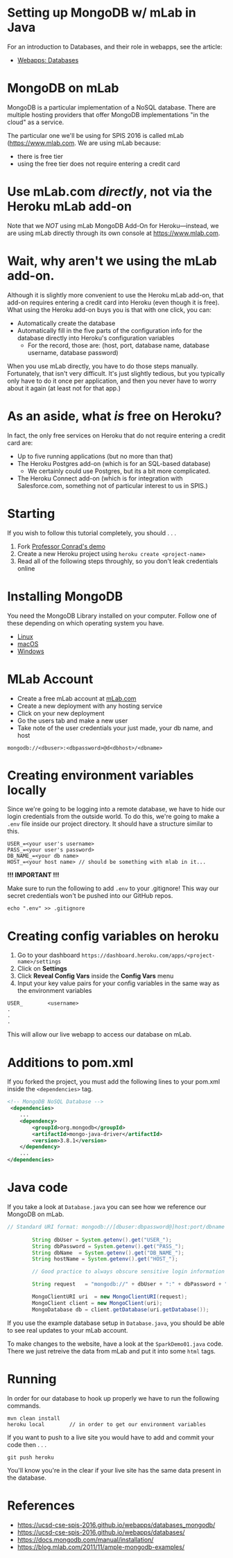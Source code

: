 # Setting up MongoDB w/ mLab in Java
For an introduction to Databases, and their role in webapps, see the article:

* [Webapps: Databases](/sparkjava-01/extra/databases)

# MongoDB on mLab

MongoDB is a particular implementation of a NoSQL database.   There are multiple hosting providers that offer MongoDB implementations "in the cloud" as a service.

The particular one we'll be using for SPIS 2016 is called mLab (<https://www.mlab.com>.  We are using mLab because:

* there is free tier
* using the free tier does not require entering a credit card

# Use mLab.com *directly*, not via the Heroku mLab add-on

Note that we *NOT* using mLab MongoDB Add-On for Heroku&mdash;instead, we are using mLab directly through its own console at <https://www.mlab.com>. 

# Wait, why aren't we using the mLab add-on.

Although it is slightly more convenient to use the Heroku mLab add-on, that add-on requires entering a credit card into Heroku (even though it is free).      What using the Heroku add-on buys you is that with one click, you can:

* Automatically create the database
* Automatically fill in the five parts of the configuration info for the database directly into Heroku's configuration variables
     * For the record, those are: (host, port, database name, database username, database password) 

When you use mLab directly, you have to do those steps manually.  Fortunately, that isn't very difficult.  It's just slightly tedious, but you typically only have to do it once per application, and then you never have to worry about it again (at least not for that app.)

# As an aside, what *is* free on Heroku?

In fact, the only free services on Heroku that do not require entering a credit card are:

* Up to five running applications (but no more than that)
* The Heroku Postgres add-on (which is for an SQL-based database)
    * We certainly could use Postgres, but its a bit more complicated.
* The Heroku Connect add-on 
    (which is for integration with Salesforce.com, something not of particular interest to us in SPIS.)

# Starting
If you wish to follow this tutorial completely, you should . . .
1. Fork [Professor Conrad's demo](https://github.com/ucsb-cs56-pconrad/sparkjava-01)
2. Create a new Heroku project using ```heroku create <project-name>```
3. Read all of the following steps throughly, so you don't leak credentials online

# Installing MongoDB
You need the MongoDB Library installed on your computer. Follow one of these depending on which operating system you have.

- [Linux](https://docs.mongodb.com/manual/administration/install-on-linux/)
- [macOS](https://docs.mongodb.com/manual/tutorial/install-mongodb-on-os-x/)
- [Windows](https://docs.mongodb.com/manual/tutorial/install-mongodb-on-windows/)

# MLab Account
- Create a free mLab account at [mLab.com](https://mlab.com)
- Create a new deployment with any hosting service
- Click on your new deployment
- Go the users tab and make a new user
- Take note of the user credentials your just made, your db name, and host


```
mongodb://<dbuser>:<dbpassword>@d<dbhost>/<dbname>
```
# Creating environment variables locally
Since we're going to be logging into a remote database, we have to hide our login credentials from the outside world. To do this, we're going to make a ```.env``` file inside our project directory. It should have a structure similar to this.
```
USER_=<your user's username>
PASS_=<your user's password>
DB_NAME_=<your db name>
HOST_=<your host name> // should be something with mlab in it...
```
__!!! IMPORTANT !!!__

Make sure to run the following to add ```.env``` to your .gitignore! This way our secret credentials won't be pushed into our GitHub repos.
```
echo ".env" >> .gitignore
```

# Creating config variables on heroku
1. Go to your dashboard ```https://dashboard.heroku.com/apps/<project-name>/settings```
2. Click on __Settings__
3. Click __Reveal Config Vars__ inside the __Config Vars__ menu
5. Input your key value pairs for your config variables in the same way as the environment variables
```
USER_        <username>
.
.
.
````
This will allow our live webapp to access our database on mLab.

# Additions to pom.xml
If you forked the project, you must add the following lines to your pom.xml inside the ```<dependencies>``` tag.
```XML
<!-- MongoDB NoSQL Database -->
 <dependencies>
    ...
    <dependency>
        <groupId>org.mongodb</groupId>
        <artifactId>mongo-java-driver</artifactId>
        <version>3.8.1</version>
    </dependency>
    ...
</dependencies>
```

# Java code
If you take a look at ```Database.java``` you can see how we reference our MongoDB on mLab.

```Java
// Standard URI format: mongodb://[dbuser:dbpassword@]host:port/dbname
       
        String dbUser = System.getenv().get("USER_");
        String dbPassword = System.getenv().get("PASS_");
        String dbName  = System.getenv().get("DB_NAME_");
        String hostName = System.getenv().get("HOST_");

        // Good practice to always obscure sensitive login information

        String request   = "mongodb://" + dbUser + ":" + dbPassword + "@" + hostName + "/" + dbName;

        MongoClientURI uri  = new MongoClientURI(request); 
        MongoClient client = new MongoClient(uri);
        MongoDatabase db = client.getDatabase(uri.getDatabase());

```

If you use the example database setup in ```Database.java```, you should be able to see real updates to your mLab account.

To make changes to the website, have a look at the ```SparkDemo01.java``` code. There we just retreive the data from mLab and put it into some ```html``` tags.

# Running
In order for our database to hook up properly we have to run the following commands.

```
mvn clean install
heroku local        // in order to get our environment variables
```

If you want to push to a live site you would have to add and commit your code then . . .
```
git push heroku
```

You'll know you're in the clear if your live site has the same data present in the database.
# References

* <https://ucsd-cse-spis-2016.github.io/webapps/databases_mongodb/>
* <https://ucsd-cse-spis-2016.github.io/webapps/databases/>
* <https://docs.mongodb.com/manual/installation/>
* <https://blog.mlab.com/2011/11/ample-mongodb-examples/>